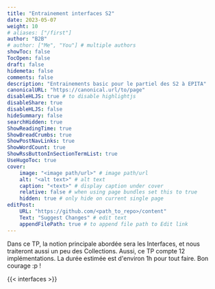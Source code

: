 ```yaml
---
title: "Entrainement interfaces S2"
date: 2023-05-07
weight: 10
# aliases: ["/first"]
author: "B2B"
# author: ["Me", "You"] # multiple authors
showToc: false
TocOpen: false
draft: false
hidemeta: false
comments: false
description: "Entrainements basic pour le partiel des S2 à EPITA"
canonicalURL: "https://canonical.url/to/page"
disableHLJS: true # to disable highlightjs
disableShare: true
disableHLJS: false
hideSummary: false
searchHidden: true
ShowReadingTime: true
ShowBreadCrumbs: true
ShowPostNavLinks: true
ShowWordCount: true
ShowRssButtonInSectionTermList: true
UseHugoToc: true
cover:
    image: "<image path/url>" # image path/url
    alt: "<alt text>" # alt text
    caption: "<text>" # display caption under cover
    relative: false # when using page bundles set this to true
    hidden: true # only hide on current single page
editPost:
    URL: "https://github.com/<path_to_repo>/content"
    Text: "Suggest Changes" # edit text
    appendFilePath: true # to append file path to Edit link
---
```

Dans ce TP, la notion principale abordée sera les Interfaces, et nous traiteront aussi un peu des Collections.
Aussi, ce TP compte 12 implémentations. La durée estimée est d'environ 1h pour tout faire. Bon courage :p !

{{< interfaces >}} 
